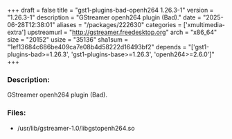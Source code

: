 +++
draft = false
title = "gst1-plugins-bad-openh264 1.26.3-1"
version = "1.26.3-1"
description = "GStreamer openh264 plugin (Bad)."
date = "2025-06-28T12:38:01"
aliases = "/packages/222630"
categories = ['xmultimedia-extra']
upstreamurl = "http://gstreamer.freedesktop.org"
arch = "x86_64"
size = "20152"
usize = "35136"
sha1sum = "1ef13684c686be409ca7e08b4d58222d16493bf2"
depends = "['gst1-plugins-bad>=1.26.3', 'gst1-plugins-base>=1.26.3', 'openh264>=2.6.0']"
+++
### Description: 
GStreamer openh264 plugin (Bad).

### Files: 
* /usr/lib/gstreamer-1.0/libgstopenh264.so
